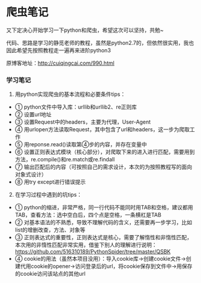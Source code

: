 # 爬虫笔记
又下定决心开始学习一下python和爬虫，希望这次可以坚持，共勉~

代码、思路是学习的静觅老师的教程，虽然是python2.7的，但依然很实用，我也因此希望先按照教程走一遍再来进阶python3

原博客地址：http://cuiqingcai.com/990.html

### 学习笔记
1. 用python实现爬虫的基本流程和必要条件tips：
- ① python文件中导入库：urllib和urllib2、re正则库
- ② 设置url地址
- ③ 设置Request中的headers，主要为代理，User-Agent
- ④ 用urlopen方法读取Request，其中包含了url和headers，这一步为爬取工作
- ⑤ 用reponse.read()读取第④步的内容，并存在变量中
- ⑥ 设置正则表达式模块（核心部分），对爬取下来的进入进行匹配，需要用到方法，re.compile()和re.match或re.findall
- ⑦ 输出匹配后的内容（可按照自己的需求设计，本次的为按照教程写的面向对象式设计）
- ⑧ 用try except进行错误提示

2. 在学习过程中遇到的坑tips：
- ① python的缩进，非常严格，同一行代码不能同时用TAB和空格，建议都用TAB，查看方法：选中空白后，四个点是空格，一条横杠是TAB
- ② 对基本语法的不熟悉，导致不理解代码的含义，还需要再一步学习，比如list的增删改查，方法、对象等
- ③ 正则表达式的重要性，正则表达式是核心，需要了解惰性和非惰性匹配，本次用的非惰性匹配非常实用，借鉴下别人的理解进行说明：https://github.com/516310189/PythonSpider/tree/master/QSBK
- ④ cookie的用法（虽然本项目没用）：导入cookie库->创建cookie文件->创建代用cookie的opener->访问登录后的url，将cookie保存到文件中->用保存的cookie访问该站点的其他url
